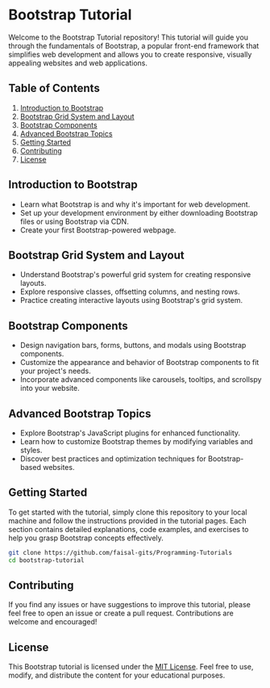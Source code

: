 # Bootstrap Tutorial

Welcome to the Bootstrap Tutorial repository! This tutorial will guide you through the fundamentals of Bootstrap, a popular front-end framework that simplifies web development and allows you to create responsive, visually appealing websites and web applications.

## Table of Contents

1. [Introduction to Bootstrap](#introduction-to-bootstrap)
2. [Bootstrap Grid System and Layout](#bootstrap-grid-system-and-layout)
3. [Bootstrap Components](#bootstrap-components)
4. [Advanced Bootstrap Topics](#advanced-bootstrap-topics)
5. [Getting Started](#getting-started)
6. [Contributing](#contributing)
7. [License](#license)

## Introduction to Bootstrap

- Learn what Bootstrap is and why it's important for web development.
- Set up your development environment by either downloading Bootstrap files or using Bootstrap via CDN.
- Create your first Bootstrap-powered webpage.

## Bootstrap Grid System and Layout

- Understand Bootstrap's powerful grid system for creating responsive layouts.
- Explore responsive classes, offsetting columns, and nesting rows.
- Practice creating interactive layouts using Bootstrap's grid system.

## Bootstrap Components

- Design navigation bars, forms, buttons, and modals using Bootstrap components.
- Customize the appearance and behavior of Bootstrap components to fit your project's needs.
- Incorporate advanced components like carousels, tooltips, and scrollspy into your website.

## Advanced Bootstrap Topics

- Explore Bootstrap's JavaScript plugins for enhanced functionality.
- Learn how to customize Bootstrap themes by modifying variables and styles.
- Discover best practices and optimization techniques for Bootstrap-based websites.

## Getting Started

To get started with the tutorial, simply clone this repository to your local machine and follow the instructions provided in the tutorial pages. Each section contains detailed explanations, code examples, and exercises to help you grasp Bootstrap concepts effectively.

```bash
git clone https://github.com/faisal-gits/Programming-Tutorials
cd bootstrap-tutorial
```

## Contributing

If you find any issues or have suggestions to improve this tutorial, please feel free to open an issue or create a pull request. Contributions are welcome and encouraged!

## License

This Bootstrap tutorial is licensed under the [MIT License](LICENSE). Feel free to use, modify, and distribute the content for your educational purposes.